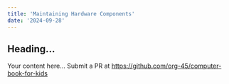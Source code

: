 ```yaml
---
title: 'Maintaining Hardware Components'
date: '2024-09-28'
---
```


## Heading...
Your content here...
Submit a PR at https://github.com/org-45/computer-book-for-kids
